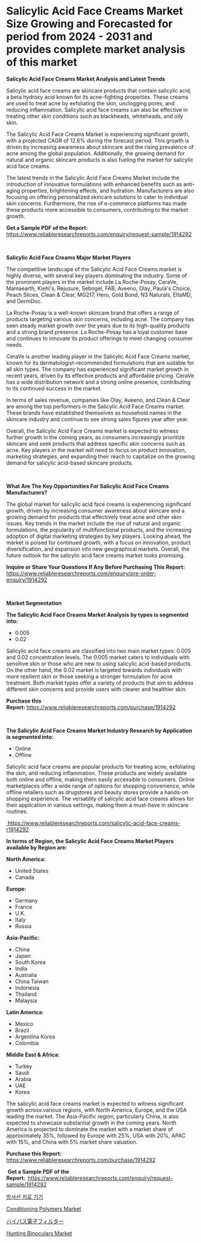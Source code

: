 <p><h1>Salicylic Acid Face Creams Market Size Growing and Forecasted for period from 2024 - 2031 and provides complete market analysis of this market</h1></p><p><strong>Salicylic Acid Face Creams Market Analysis and Latest Trends</strong></p>
<p><p>Salicylic acid face creams are skincare products that contain salicylic acid, a beta hydroxy acid known for its acne-fighting properties. These creams are used to treat acne by exfoliating the skin, unclogging pores, and reducing inflammation. Salicylic acid face creams can also be effective in treating other skin conditions such as blackheads, whiteheads, and oily skin.</p><p>The Salicylic Acid Face Creams Market is experiencing significant growth, with a projected CAGR of 12.6% during the forecast period. This growth is driven by increasing awareness about skincare and the rising prevalence of acne among the global population. Additionally, the growing demand for natural and organic skincare products is also fueling the market for salicylic acid face creams.</p><p>The latest trends in the Salicylic Acid Face Creams Market include the introduction of innovative formulations with enhanced benefits such as anti-aging properties, brightening effects, and hydration. Manufacturers are also focusing on offering personalized skincare solutions to cater to individual skin concerns. Furthermore, the rise of e-commerce platforms has made these products more accessible to consumers, contributing to the market growth.</p></p>
<p><strong>Get a Sample PDF of the Report:&nbsp;</strong> <a href="https://www.reliableresearchreports.com/enquiry/request-sample/1914292">https://www.reliableresearchreports.com/enquiry/request-sample/1914292</a></p>
<p>&nbsp;</p>
<p><strong>Salicylic Acid Face Creams Major Market Players</strong></p>
<p><p>The competitive landscape of the Salicylic Acid Face Creams market is highly diverse, with several key players dominating the industry. Some of the prominent players in the market include La Roche-Posay, CeraVe, Mamaearth, Kiehl's, Rejusure, Sebogel, FAB, Aveeno, Olay, Paula's Choice, Peach Slices, Clean & Clear, MG217, Hero, Gold Bond, N3 Naturals, EltaMD, and DermDoc.</p><p>La Roche-Posay is a well-known skincare brand that offers a range of products targeting various skin concerns, including acne. The company has seen steady market growth over the years due to its high-quality products and a strong brand presence. La Roche-Posay has a loyal customer base and continues to innovate its product offerings to meet changing consumer needs.</p><p>CeraVe is another leading player in the Salicylic Acid Face Creams market, known for its dermatologist-recommended formulations that are suitable for all skin types. The company has experienced significant market growth in recent years, driven by its effective products and affordable pricing. CeraVe has a wide distribution network and a strong online presence, contributing to its continued success in the market.</p><p>In terms of sales revenue, companies like Olay, Aveeno, and Clean & Clear are among the top performers in the Salicylic Acid Face Creams market. These brands have established themselves as household names in the skincare industry and continue to see strong sales figures year after year.</p><p>Overall, the Salicylic Acid Face Creams market is expected to witness further growth in the coming years, as consumers increasingly prioritize skincare and seek products that address specific skin concerns such as acne. Key players in the market will need to focus on product innovation, marketing strategies, and expanding their reach to capitalize on the growing demand for salicylic acid-based skincare products.</p></p>
<p>&nbsp;</p>
<p><strong>What Are The Key Opportunities For Salicylic Acid Face Creams Manufacturers?</strong></p>
<p><p>The global market for salicylic acid face creams is experiencing significant growth, driven by increasing consumer awareness about skincare and a growing demand for products that effectively treat acne and other skin issues. Key trends in the market include the rise of natural and organic formulations, the popularity of multifunctional products, and the increasing adoption of digital marketing strategies by key players. Looking ahead, the market is poised for continued growth, with a focus on innovation, product diversification, and expansion into new geographical markets. Overall, the future outlook for the salicylic acid face creams market looks promising.</p></p>
<p><strong>Inquire or Share Your Questions If Any Before Purchasing This Report:</strong> <a href="https://www.reliableresearchreports.com/enquiry/pre-order-enquiry/1914292">https://www.reliableresearchreports.com/enquiry/pre-order-enquiry/1914292</a></p>
<p>&nbsp;</p>
<p><strong>Market Segmentation</strong></p>
<p><strong>The Salicylic Acid Face Creams Market Analysis by types is segmented into:</strong></p>
<p><ul><li>0.005</li><li>0.02</li></ul></p>
<p><p>Salicylic acid face creams are classified into two main market types: 0.005 and 0.02 concentration levels. The 0.005 market caters to individuals with sensitive skin or those who are new to using salicylic acid-based products. On the other hand, the 0.02 market is targeted towards individuals with more resilient skin or those seeking a stronger formulation for acne treatment. Both market types offer a variety of products that aim to address different skin concerns and provide users with clearer and healthier skin.</p></p>
<p><strong>Purchase this Report:&nbsp;</strong><a href="https://www.reliableresearchreports.com/purchase/1914292">https://www.reliableresearchreports.com/purchase/1914292</a></p>
<p>&nbsp;</p>
<p><strong>The Salicylic Acid Face Creams Market Industry Research by Application is segmented into:</strong></p>
<p><ul><li>Online</li><li>Offline</li></ul></p>
<p><p>Salicylic acid face creams are popular products for treating acne, exfoliating the skin, and reducing inflammation. These products are widely available both online and offline, making them easily accessible to consumers. Online marketplaces offer a wide range of options for shopping convenience, while offline retailers such as drugstores and beauty stores provide a hands-on shopping experience. The versatility of salicylic acid face creams allows for their application in various settings, making them a must-have in skincare routines.</p></p>
<p><a href="https://www.reliableresearchreports.com/salicylic-acid-face-creams-r1914292">&nbsp;https://www.reliableresearchreports.com/salicylic-acid-face-creams-r1914292</a></p>
<p><strong>In terms of Region, the Salicylic Acid Face Creams Market Players available by Region are:</strong></p>
<p>
    <p> <strong> North America: </strong>
        <ul>
            <li>United States</li>
            <li>Canada</li>
        </ul>
        </p> 
    <p> <strong> Europe: </strong>
        <ul>
            <li>Germany</li>
            <li>France</li>
            <li>U.K.</li>
            <li>Italy</li>
            <li>Russia</li>
        </ul>
        </p> 
    <p> <strong> Asia-Pacific: </strong>
        <ul>
            <li>China</li>
            <li>Japan</li>
            <li>South Korea</li>
            <li>India</li>
            <li>Australia</li>
            <li>China Taiwan</li>
            <li>Indonesia</li>
            <li>Thailand</li>
            <li>Malaysia</li>
        </ul>
        </p> 
    <p> <strong> Latin America: </strong>
        <ul>
            <li>Mexico</li>
            <li>Brazil</li>
            <li>Argentina Korea</li>
            <li>Colombia</li>
        </ul>
        </p> 
    <p> <strong> Middle East & Africa: </strong>
        <ul>
            <li>Turkey</li>
            <li>Saudi</li>
            <li>Arabia</li>
            <li>UAE</li>
            <li>Korea</li>
        </ul>
    </p>
    </p>
<p><p>The salicylic acid face creams market is expected to witness significant growth across various regions, with North America, Europe, and the USA leading the market. The Asia-Pacific region, particularly China, is also expected to showcase substantial growth in the coming years. North America is projected to dominate the market with a market share of approximately 35%, followed by Europe with 25%, USA with 20%, APAC with 15%, and China with 5% market share valuation.</p></p>
<p><strong>Purchase this Report: </strong><a href="https://www.reliableresearchreports.com/purchase/1914292">https://www.reliableresearchreports.com/purchase/1914292</a></p>
<p>&nbsp;<strong>Get a Sample PDF of the Report:&nbsp;&nbsp;</strong><a href="https://www.reliableresearchreports.com/enquiry/request-sample/1914292">https://www.reliableresearchreports.com/enquiry/request-sample/1914292</a></p>
<p><strong></strong></p>
<p><p><a href="https://github.com/shampaakter36/Market-Research-Report-List-1/blob/main/6584025154297.md">방사선 치료 기기</a></p><p><a href="https://github.com/theanastasiyah/Market-Research-Report-List-1/blob/main/conditioning-polymers-market.md">Conditioning Polymers Market</a></p><p><a href="https://github.com/KaliMetz2023/Market-Research-Report-List-1/blob/main/8770898145760.md">ハイパス電子フィルター</a></p><p><a href="https://github.com/lukmanduiky01/Market-Research-Report-List-1/blob/main/hunting-binoculars-market.md">Hunting Binoculars Market</a></p></p>